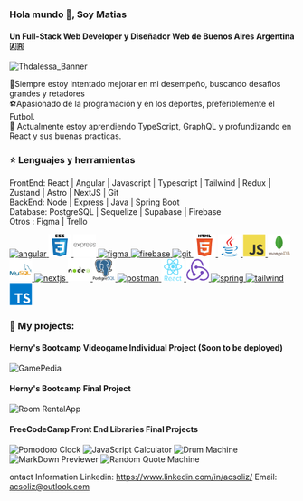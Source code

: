 ### Hola mundo 👋,  Soy Matias
#### Un Full-Stack Web Developer  y Diseñador Web de Buenos Aires Argentina 🇦🇷
<img src='https://camo.githubusercontent.com/2309797487e5e969659a3b545c96151807b04120a9cc2985f632ec94ba00c9f3/68747470733a2f2f6d656469612e67697068792e636f6d2f6d656469612f53576f536b4e36447854737a71494b4571762f67697068792e676966' alt='Thdalessa_Banner' >

🔌Siempre estoy intentado mejorar en mi desempeño, buscando desafios grandes y retadores <br>
⚽Apasionado de la programación y en los deportes, preferiblemente el Futbol.  <br>
🌱 Actualmente estoy aprendiendo TypeScript, GraphQL y profundizando en React y sus buenas practicas. <br>


<h3 align="left"> ⭐ Lenguajes y herramientas </h3>
<p>
  FrontEnd: React | Angular | Javascript | Typescript | Tailwind | Redux | Zustand | Astro | NextJS | Git <br>
  BackEnd: Node | Express | Java | Spring Boot <br>
  Database: PostgreSQL | Sequelize | Supabase | Firebase <br>
  Otros : Figma | Trello
</p>
<p align="left"> <a href="https://angular.io" target="_blank" rel="noreferrer"> <img src="https://angular.io/assets/images/logos/angular/angular.svg" alt="angular" width="40" height="40"/> </a> <a href="https://www.w3schools.com/css/" target="_blank" rel="noreferrer"> <img src="https://raw.githubusercontent.com/devicons/devicon/master/icons/css3/css3-original-wordmark.svg" alt="css3" width="40" height="40"/> </a> <a href="https://expressjs.com" target="_blank" rel="noreferrer"> <img src="https://raw.githubusercontent.com/devicons/devicon/master/icons/express/express-original-wordmark.svg" alt="express" width="40" height="40"/> </a> <a href="https://www.figma.com/" target="_blank" rel="noreferrer"> <img src="https://www.vectorlogo.zone/logos/figma/figma-icon.svg" alt="figma" width="40" height="40"/> </a> <a href="https://firebase.google.com/" target="_blank" rel="noreferrer"> <img src="https://www.vectorlogo.zone/logos/firebase/firebase-icon.svg" alt="firebase" width="40" height="40"/> </a> <a href="https://git-scm.com/" target="_blank" rel="noreferrer"> <img src="https://www.vectorlogo.zone/logos/git-scm/git-scm-icon.svg" alt="git" width="40" height="40"/> </a> <a href="https://www.w3.org/html/" target="_blank" rel="noreferrer"> <img src="https://raw.githubusercontent.com/devicons/devicon/master/icons/html5/html5-original-wordmark.svg" alt="html5" width="40" height="40"/> </a> <a href="https://www.java.com" target="_blank" rel="noreferrer"> <img src="https://raw.githubusercontent.com/devicons/devicon/master/icons/java/java-original.svg" alt="java" width="40" height="40"/> </a> <a href="https://developer.mozilla.org/en-US/docs/Web/JavaScript" target="_blank" rel="noreferrer"> <img src="https://raw.githubusercontent.com/devicons/devicon/master/icons/javascript/javascript-original.svg" alt="javascript" width="40" height="40"/> </a> <a href="https://www.mongodb.com/" target="_blank" rel="noreferrer"> <img src="https://raw.githubusercontent.com/devicons/devicon/master/icons/mongodb/mongodb-original-wordmark.svg" alt="mongodb" width="40" height="40"/> </a> <a href="https://www.mysql.com/" target="_blank" rel="noreferrer"> <img src="https://raw.githubusercontent.com/devicons/devicon/master/icons/mysql/mysql-original-wordmark.svg" alt="mysql" width="40" height="40"/> </a> <a href="https://nextjs.org/" target="_blank" rel="noreferrer"> <img src="https://cdn.worldvectorlogo.com/logos/nextjs-2.svg" alt="nextjs" width="40" height="40"/> </a> <a href="https://nodejs.org" target="_blank" rel="noreferrer"> <img src="https://raw.githubusercontent.com/devicons/devicon/master/icons/nodejs/nodejs-original-wordmark.svg" alt="nodejs" width="40" height="40"/> </a> <a href="https://www.postgresql.org" target="_blank" rel="noreferrer"> <img src="https://raw.githubusercontent.com/devicons/devicon/master/icons/postgresql/postgresql-original-wordmark.svg" alt="postgresql" width="40" height="40"/> </a> <a href="https://postman.com" target="_blank" rel="noreferrer"> <img src="https://www.vectorlogo.zone/logos/getpostman/getpostman-icon.svg" alt="postman" width="40" height="40"/> </a> <a href="https://reactjs.org/" target="_blank" rel="noreferrer"> <img src="https://raw.githubusercontent.com/devicons/devicon/master/icons/react/react-original-wordmark.svg" alt="react" width="40" height="40"/> </a> <a href="https://redux.js.org" target="_blank" rel="noreferrer"> <img src="https://raw.githubusercontent.com/devicons/devicon/master/icons/redux/redux-original.svg" alt="redux" width="40" height="40"/> </a> <a href="https://spring.io/" target="_blank" rel="noreferrer"> <img src="https://www.vectorlogo.zone/logos/springio/springio-icon.svg" alt="spring" width="40" height="40"/> </a> <a href="https://tailwindcss.com/" target="_blank" rel="noreferrer"> <img src="https://www.vectorlogo.zone/logos/tailwindcss/tailwindcss-icon.svg" alt="tailwind" width="40" height="40"/> </a> <a href="https://www.typescriptlang.org/" target="_blank" rel="noreferrer"> <img src="https://raw.githubusercontent.com/devicons/devicon/master/icons/typescript/typescript-original.svg" alt="typescript" width="40" height="40"/> </a> </p>

<h3 align="left"> 📌 My projects:</h3>
<p>
  <h4>Herny's Bootcamp Videogame Individual Project (Soon to be deployed)</h4>
  <img src='https://user-images.githubusercontent.com/89609966/156949395-70639f9c-e8b5-47cc-acfb-f05eb3fd264d.png' alt='GamePedia' height='150'>
  <h4>Herny's Bootcamp Final Project</h4>
  <img src='https://user-images.githubusercontent.com/89609966/169878349-296fda15-f6bd-4d00-895d-e79a997a6abc.png' alt='Room RentalApp' height='150'>
  <h4>FreeCodeCamp Front End Libraries Final Projects </h4>
  <p>
    <img src='https://user-images.githubusercontent.com/89609966/169878545-0117fd28-d2d3-43e2-920b-b606e3d94c09.png' alt='Pomodoro Clock' height='150'>
    <img src='https://user-images.githubusercontent.com/89609966/169878621-f8cedaab-e384-41f9-b507-d40d329a66da.png' alt='JavaScript Calculator' height='150'>
    <img src='https://user-images.githubusercontent.com/89609966/169878694-1d06d03d-12b0-43dc-9876-41aebb47bdd5.png' alt='Drum Machine' height='150'>
    <img src='https://user-images.githubusercontent.com/89609966/169878764-50c1406a-7c06-4464-96c9-401f3865b86a.png' alt='MarkDown Previewer' height='150'>
    <img src='https://user-images.githubusercontent.com/89609966/169878781-b95f4b27-1fb9-4a6f-87cc-91063e57c787.png' alt='Random Quote Machine' height='150'>
  </p>
</p>

 ontact Information
Linkedin: https://www.linkedin.com/in/acsoliz/
Email: acsoliz@outlook.com


